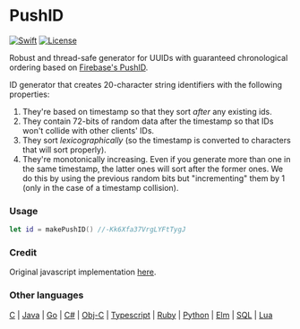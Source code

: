 # PushID
[![Swift](https://img.shields.io/badge/swift-3.1-orange.svg?style=flat)](#)
[![License](https://img.shields.io/badge/license-MIT-blue.svg?style=flat)](https://opensource.org/licenses/MIT)


Robust and thread-safe generator for UUIDs with guaranteed chronological ordering based on [Firebase's PushID](https://firebase.googleblog.com/2015/02/the-2120-ways-to-ensure-unique_68.html).

ID generator that creates 20-character string identifiers with the following properties:
  1. They're based on timestamp so that they sort *after* any existing ids.
  2. They contain 72-bits of random data after the timestamp so that IDs won't collide with other clients' IDs.
  3. They sort *lexicographically* (so the timestamp is converted to characters that will sort properly).
  4. They're monotonically increasing. Even if you generate more than one in the same timestamp, the latter ones will sort after the former ones.  We do this by using the previous random bits but "incrementing" them by 1 (only in the case of a timestamp collision).
  
 
 ### Usage
 
``` swift
let id = makePushID() //-Kk6Xfa37VrgLYFtTygJ
```

### Credit

Original javascript implementation [here](https://gist.github.com/mikelehen/3596a30bd69384624c11).

### Other languages

[C](https://gist.github.com/whatvn/15f5266d59320113d978) | 
[Java](https://gist.github.com/swftvsn/438b4ed68619ad1f5d1c251dc3a5af6f) |
[Go](https://github.com/kjk/betterguid) | 
[C#](https://gist.github.com/kiliman/ca1d9f4135078a6b24c5005113bbeea4) | 
[Obj-C](https://gist.github.com/kcmoffat/af856ab4b605a00216d3b5f627e50a84) | 
[Typescript](https://gist.github.com/episage/0fa8fcf71a28985197c9ba1d51f84408) | 
[Ruby](https://gist.github.com/azell/b96d27e4091f5a966bae) | 
[Python](https://gist.github.com/risent/4cab3878d995bec7d1c2) | 
[Elm](https://github.com/ryanucode/firebase-effect-manager) | 
[SQL](https://gist.github.com/DimuDesigns/2fd0adf5b56a5ebf7cc27f64bff13fd2) | 
[Lua](https://github.com/tst2005/lua-firebase_pushid/blob/master/firebase_pushid.lua)


